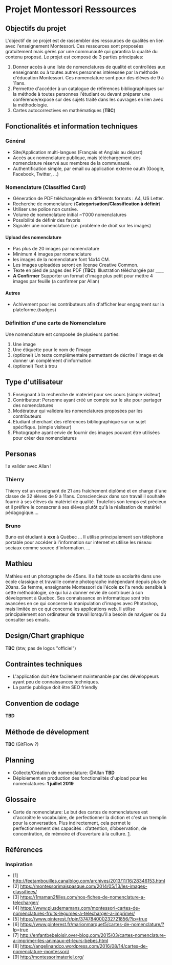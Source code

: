 # Projet Montessori Ressources

## Objectifs du projet

L'objectif de ce projet est de rassembler des ressources de qualités en lien avec l'enseignement Montessori. Ces ressources sont proposées gratuitement mais gérés par une communauté qui garantira la qualité du contenu proposé. Le projet est composé de 3 parties principales:

1. Donner accès à une liste de nomenclatures de qualité et controllées aux enseignants ou à toutes autres personnes intéressée par la méthode d'éducation Montessori. Ces nomenclature sont pour des élèves de 9 à 11ans.
1. Permettre d'accéder à un catalogue de références bibliographiques sur la méthode à toutes personnes l'étudiant ou devant préparer une conférence/exposé sur des sujets traité dans les ouvrages en lien avec la méthodologie.
1. Cartes autocorrectives en mathématiques (**TBC**)

## Fonctionalités et information techniques

### Général
- Site/Application multi-langues (Français et Anglais au départ)
- Accès aux nomenclature publique, mais téléchargement des nomenclature réservé aux membres de la communauté.
- Authentification simple, par email ou application externe oauth (Google, Facebook, Twitter, ...)

### Nomenclature (Classified Card)
- Géneration de PDF téléchargeable en différents formats : A4, US Letter.
- Recherche de nomenclature (**Categorisation/Classification à définir**)
- Utiliser une police non cursive.
- Volume de nomenclature initial ~1'000 nomenclatures
- Possibilité de définir des favoris
- Signaler une nomenclature (i.e. problème de droit sur les images)

#### Upload des nomenclature

- Pas plus de 20 images par nomenclature
- Minimum 4 images par nomenclature
- les images de la nomenclature font 14x14 CM. 
- Les images uploadées seront en license Creative Common. 
- Texte en pied de pages des PDF (**TBC**): Illustration téléchargée par ____
- **A Confirmer** Supporter un format d'image plus petit pour mettre 4 images par feuille (a confirmer par Allan)

#### Autres
- Achivement pour les contributeurs afin d'afficher leur engagment sur la plateforme.(badges)

### Définition d'une carte de Nomenclature

Une nomenclature est composée de plusieurs parties:
1. Une image
1. Une étiquette pour le nom de l'image
1. (optionel) Un texte complémentaire permettant de décrire l'image et de donner un complément d'information
1. (optionel) Text à trou

## Type d'utilisateur
1. Enseignant à la recherche de materiel pour ses cours (simple visiteur)
1. Contributeur: Personne ayant créé un compte sur le site pour partager des nomenclatures
1. Modérateur qui validera les nomenclatures proposées par les contributeurs
1. Etudiant cherchant des références bibliographique sur un sujet spécifique. (simple visiteur)
1. Photographe ayant envie de fournir des images pouvant être utilisées pour créer des nomenclatures

## Personas
! a valider avec Allan !

### Thierry
Thierry est un enseignant de 21 ans fraîchement diplômé et en charge d'une classe de 32 élèves de 9 à 11ans. Consciencieux dans son travail il souhaite fournir à ses élèves du matériel de qualité. Toutefois son temps est précieux et il préfère le consacrer à ses élèves plutôt qu'à la réalisation de matériel pédagogique....

### Bruno
Buno est étudiant à **xxx** à Québec ... Il utilise principalement son téléphone portable pour accéder à l'information sur internet et utilise les réseau sociaux comme source d'information. ...

## Mathieu
Mathieu est un photographe de 45ans. Il a fait toute sa scolarité dans une école classique et travaille comme photographe indépendant depuis plus de 20ans. Sa femme, enseignante Montessori de l'école **xx** l'a rendu sensible à cette méthodologie, ce qui lui a donner envie de contribuer à son dévelopment à Quebec. Ses connaissance en informatique sont très avancées en ce qui concerne la manipulation d'images avec Photoshop, mais limitée en ce qui concerne les applications web. Il utilise principalement son ordinateur de travail lorsqu'il a besoin de naviguer ou du consulter ses emails.

## Design/Chart graphique
**TBC** (btw, pas de logos "officiel")

## Contraintes techniques
- L'application doit être facilement maintenanble par des développeurs ayant peu de connaissances techniques.
- La partie publique doit être SEO friendly

## Convention de codage
**TBD**

## Méthode de dévelopment 
**TBC** (GitFlow ?)

## Planning
- Collecte/Création de nomenclature: @Allan **TBD**
- Déploiement en production des fonctionalités d'upload pour les nomenclatures: **1 juillet 2019**

## Glossaire
- Carte de nomenclature: Le but des cartes de nomenclatures est d'accroître le vocabulaire, de perfectionner la diction et c'est un tremplin pour la conversation. Plus indirectement, cela permet le perfectionnement des capacités : d’attention, d’observation, de concentration, de mémoire et d’ouverture à la culture. [1](#ref-1).

## Références

### Inspiration 
- <span id="ref-1">[1]</span> http://feetambouilles.canalblog.com/archives/2013/11/16/28346153.html
- <span id="ref-2">[2]</span> https://montessorimaispasque.com/2014/05/13/les-images-classifiees/
- <span id="ref-3">[3]</span> https://1maman2filles.com/nos-fiches-de-nomenclature-a-telecharger/
- <span id="ref-4">[4]</span> https://www.plusdemamans.com/montessori-cartes-de-nomenclatures-fruits-legumes-a-telecharger-a-imprimer/
- <span id="ref-5">[5]</span> https://www.pinterest.fr/pin/374784000232721856/?lp=true
- <span id="ref-6">[6]</span> https://www.pinterest.fr/marionmarquet5/cartes-de-nomenclature/?lp=true
- <span id="ref-7">[7]</span> http://enfantbebeloisir.over-blog.com/2015/03/cartes-nomenclature-a-imprimer-les-animaux-et-leurs-bebes.html
- <span id="ref-8">[8]</span> https://angelinandco.wordpress.com/2016/08/14/cartes-de-nomenclature-montessori/
- <span id="ref-9">[9]</span> http://montessorimateriel.org/

